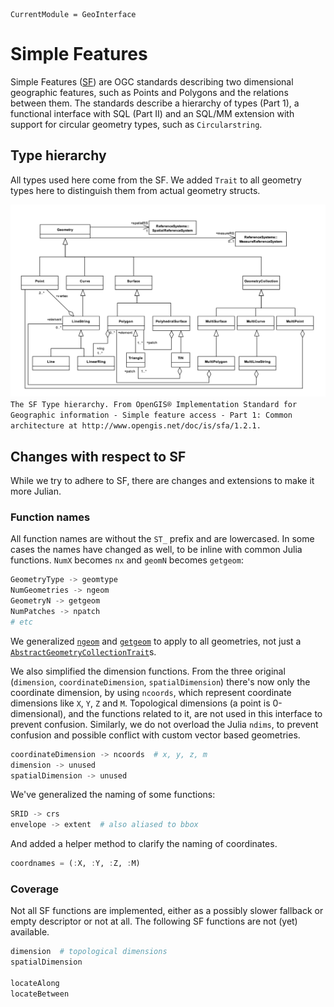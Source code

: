 ```@meta
CurrentModule = GeoInterface
```

# Simple Features
Simple Features ([SF](https://en.wikipedia.org/wiki/Simple_Features)) are OGC standards describing two dimensional geographic features, such as Points and Polygons and the relations between them.
The standards describe a hierarchy of types (Part 1), a functional interface with SQL (Part II) and an SQL/MM extension with support for circular geometry types, such as `Circularstring`.

## Type hierarchy
All types used here come from the SF. We added `Trait` to all geometry types here to distinguish them from actual geometry structs.

![SF Type hierarchy. From the Simple Feature standard by OGC.](types.png)
`The SF Type hierarchy. From OpenGIS® Implementation Standard for Geographic information - Simple feature access - Part 1: Common architecture at http://www.opengis.net/doc/is/sfa/1.2.1.`


## Changes with respect to SF
While we try to adhere to SF, there are changes and extensions to make it more Julian.

### Function names
All function names are without the `ST_` prefix and are lowercased. In some cases the names have changed as well, to be inline with common Julia functions. `NumX` becomes `nx` and `geomN` becomes `getgeom`:
```julia
GeometryType -> geomtype
NumGeometries -> ngeom
GeometryN -> getgeom
NumPatches -> npatch
# etc
```

We generalized [`ngeom`](@ref) and [`getgeom`](@ref) to apply to 
all geometries, not just a [`AbstractGeometryCollectionTrait`](@ref)s.

We also simplified the dimension functions. From the three original (`dimension`, `coordinateDimension`, `spatialDimension`) there's now only the coordinate dimension, by using `ncoords`, which represent coordinate dimensions like `X`, `Y`, `Z` and `M`. Topological dimensions (a point is 0-dimensional), and the functions related to it, are not used in this interface to prevent confusion. Similarly, we do not overload the Julia `ndims`, to prevent confusion and possible conflict with custom vector based geometries.

```julia
coordinateDimension -> ncoords  # x, y, z, m
dimension -> unused
spatialDimension -> unused
```

We've generalized the naming of some functions:
```julia
SRID -> crs
envelope -> extent  # also aliased to bbox
```

And added a helper method to clarify the naming of coordinates.
```julia
coordnames = (:X, :Y, :Z, :M)
```

### Coverage
Not all SF functions are implemented, either as a possibly slower fallback or empty descriptor or not at all. The following SF functions are not (yet) available.

```julia
dimension  # topological dimensions
spatialDimension

locateAlong
locateBetween
```
